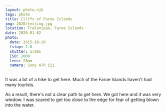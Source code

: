 ```yaml
---
layout: photo.njk
tags: photo
title: Cliffs of Faroe Islands
img: 2020/testing.jpg
location: Trælanípan, Faroe Islands
date: 2020-01-02
photo:
  date: 2015-10-10
  fstop: 2.8
  shutter: 1/20s
  ISO: 2000
  lens: 28mm
  camera: Sony A7R iii
---
```


It was a bit of a hike to get here. Much of the Faroe Islands haven't had many tourists. 

As a result, there's not a clear path to get here. We got here and it was very window. I was scared to get too close to the edge for fear of getting blown into the water.

